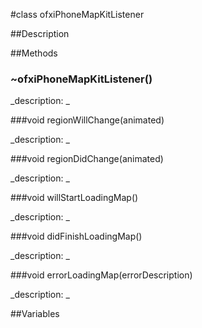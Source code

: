 #class ofxiPhoneMapKitListener


##Description












##Methods



### ~ofxiPhoneMapKitListener()

<!--
_syntax: ~ofxiPhoneMapKitListener()_
_name: ~ofxiPhoneMapKitListener_
_returns: _
_returns_description: _
_parameters: _
_access: public_
_version_started: 007_
_version_deprecated: _
_summary: _
_constant: False_
_static: no_
_visible: True_
_advanced: False_
-->

_description: _














<!----------------------------------------------------------------------------->

###void regionWillChange(animated)

<!--
_syntax: regionWillChange(animated)_
_name: regionWillChange_
_returns: void_
_returns_description: _
_parameters: bool animated_
_access: public_
_version_started: 007_
_version_deprecated: _
_summary: _
_constant: False_
_static: no_
_visible: True_
_advanced: False_
-->

_description: _














<!----------------------------------------------------------------------------->

###void regionDidChange(animated)

<!--
_syntax: regionDidChange(animated)_
_name: regionDidChange_
_returns: void_
_returns_description: _
_parameters: bool animated_
_access: public_
_version_started: 007_
_version_deprecated: _
_summary: _
_constant: False_
_static: no_
_visible: True_
_advanced: False_
-->

_description: _














<!----------------------------------------------------------------------------->

###void willStartLoadingMap()

<!--
_syntax: willStartLoadingMap()_
_name: willStartLoadingMap_
_returns: void_
_returns_description: _
_parameters: _
_access: public_
_version_started: 007_
_version_deprecated: _
_summary: _
_constant: False_
_static: no_
_visible: True_
_advanced: False_
-->

_description: _














<!----------------------------------------------------------------------------->

###void didFinishLoadingMap()

<!--
_syntax: didFinishLoadingMap()_
_name: didFinishLoadingMap_
_returns: void_
_returns_description: _
_parameters: _
_access: public_
_version_started: 007_
_version_deprecated: _
_summary: _
_constant: False_
_static: no_
_visible: True_
_advanced: False_
-->

_description: _














<!----------------------------------------------------------------------------->

###void errorLoadingMap(errorDescription)

<!--
_syntax: errorLoadingMap(errorDescription)_
_name: errorLoadingMap_
_returns: void_
_returns_description: _
_parameters: string errorDescription_
_access: public_
_version_started: 007_
_version_deprecated: _
_summary: _
_constant: False_
_static: no_
_visible: True_
_advanced: False_
-->

_description: _














<!----------------------------------------------------------------------------->

##Variables



